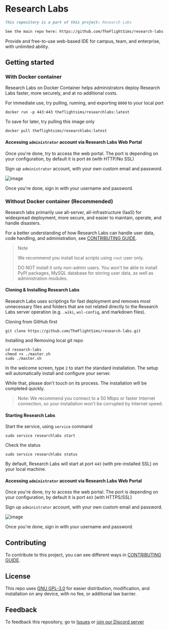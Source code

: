 # Research Labs

```markdown
This repository is a part of this project: Research Labs

See the main repo here: https://github.com/TheFlightSims/research-labs 
```

Provide and free-to-use web-based IDE for campus, team, and enterprise, with unlimited ability.

## Getting started

### With Docker container

Research Labs on Docker Container helps administrators deploy Research Labs faster, more securely, and at no additional costs.

For immediate use, try pulling, running, and exporting `8000` to your local port

```shell
docker run -p 443:443 theflightsims/researchlabs:latest
```

To save for later, try pulling this image only

```shell
docker pull theflightsims/researchlabs:latest
```

#### Accessing `administrator` account via Research Labs Web Portal

Once you're done, try to access the web portal. The port is depending on your configuration, by default it is port `80` (with HTTP/No SSL)

Sign up `administrator` account, with your own custom email and password.

![image](https://github.com/TheFlightSims/research-labs/assets/115929530/f40b2720-847d-40c9-b456-e76081fb93aa)

Once you're done, sign in with your username and password.

### Without Docker container (Recommended)

Research labs primarily use all-server, all-infrastructure (IaaS) for widespread deployment, more secure, and easier to maintain, operate, and handle disasters.

For a better understanding of how Research Labs can handle user data, code handling, and administration, see [CONTRIBUTING GUIDE](https://github.com/TheFlightSims/research-labs/blob/main/CONTRIBUTING.md).

> Note
>
> We recommend you install local scripts using `root` user only.
>
> DO NOT install it only non-admin users. You won't be able to install PyPI packages, MySQL database for storing user data, as well as administration modules.

#### Cloning & Installing Research Labs

Research Labs uses scriptings for fast deployment and removes most unnecessary files and folders that are not related directly to the Research Labs server operation (e.g. `.wiki`, `wsl-config`, and markdown files).

Cloning from GitHub first

```shell
git clone https://github.com/TheFlightSims/research-labs.git
```

Installing and Removing local git repo

```shell
cd research-labs
chmod +x ./master.sh
sudo ./master.sh
```

In the welcome screen, type `2` to start the standard installation. The setup will automatically install and configure your server.

While that, please don't touch on its process. The installation will be completed quickly.

> Note: We recommend you connect to a 50 Mbps or faster Internet connection, so your installation won't be corrupted by Internet speed.

#### Starting Research Labs

Start the service, using `service` command

```shell
sudo service researchlabs start 
```

Check the status

```shell
sudo service researchlabs status
```

By default, Research Labs will start at port `443` (with pre-installed SSL) on your local machine.

#### Accessing `administrator` account via Research Labs Web Portal

Once you're done, try to access the web portal. The port is depending on your configuration, by default it is port `443` (with HTTPS/SSL)

Sign up `administrator` account, with your own custom email and password.

![image](https://github.com/TheFlightSims/research-labs/assets/115929530/f40b2720-847d-40c9-b456-e76081fb93aa)

Once you're done, sign in with your username and password.

## Contributing

To contribute to this project, you can see different ways in [CONTRIBUTING GUIDE](https://github.com/TheFlightSims/research-labs/blob/main/CONTRIBUTING.md).

## License

This repo uses [GNU GPL-3.0](https://github.com/TheFlightSims/research-labs/blob/main/LICENSE) for easier distribution, modification, and installation on any device, with no fee, or additional law barrier.

## Feedback

To feedback this repository, go to [Issues](https://github.com/TheFlightSims/research-labs/blob/main/issues) or [join our Discord server]()
